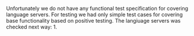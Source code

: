 Unfortunately we do not have any functional test specification for covering language servers. For testing we had only simple test cases for covering base functionality based on positive testing. 
The langiuage servers was checked next way:
1.